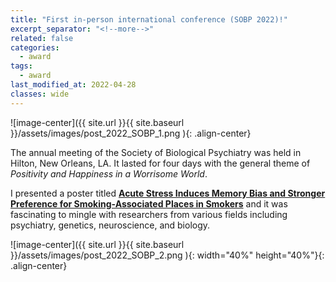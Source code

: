 ```yaml
---
title: "First in-person international conference (SOBP 2022)!"
excerpt_separator: "<!--more-->"
related: false
categories:
  - award
tags:
  - award
last_modified_at: 2022-04-28
classes: wide
---
```

![image-center]({{ site.url }}{{ site.baseurl }}/assets/images/post_2022_SOBP_1.png ){: .align-center}

The annual meeting of the Society of Biological Psychiatry was held in Hilton, New Orleans, LA. It lasted for four days with the general theme of *Positivity and Happiness in a Worrisome World*. 

I presented a poster titled [**Acute Stress Induces Memory Bias and Stronger Preference for Smoking-Associated Places in Smokers**](https://www.sciencedirect.com/science/article/pii/S0006322322003328?via%3Dihub) and it was fascinating to mingle with researchers from various fields including psychiatry, genetics, neuroscience, and biology. 

![image-center]({{ site.url }}{{ site.baseurl }}/assets/images/post_2022_SOBP_2.png ){: width="40%" height="40%"}{: .align-center}
